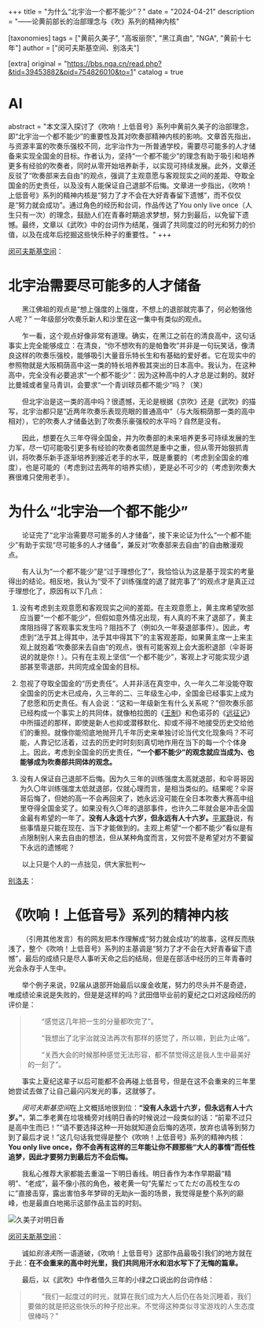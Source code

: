 +++
title = "为什么“北宇治一个都不能少”？"
date = "2024-04-21"
description = "——论黄前部长的治部理念与《吹》系列的精神内核"

[taxonomies]
tags = ["黄前久美子", "高坂丽奈", "黑江真由", "NGA", "黄前十七年"]
author = ["闵可夫斯基空间、别洛夫"]

[extra]
original = "https://bbs.nga.cn/read.php?&tid=39453882&pid=754826010&to=1"
catalog = true
# AI 
abstract = "本文深入探讨了《吹响！上低音号》系列中黄前久美子的治部理念，即“北宇治一个都不能少”的重要性及其对吹奏部精神内核的影响。文章首先指出，与资源丰富的吹奏乐强校不同，北宇治作为一所普通学校，需要尽可能多的人才储备来实现全国金的目标。作者认为，坚持“一个都不能少”的理念有助于吸引和培养更多有经验的吹奏者，同时从零开始培养新手，以实现可持续发展。此外，文章还反驳了“吹奏部来去自由”的观点，强调了主观意愿与客观现实之间的差距、夺取全国金的历史责任，以及没有人能保证自己退部不后悔。文章进一步指出，《吹响！上低音号》系列的精神内核是“努力了才不会在大好青春留下遗憾”，而不仅仅是“努力就会成功”。通过角色的经历和台词，作品传达了You only live once（人生只有一次）的理念，鼓励人们在青春时期追求梦想，努力到最后，以免留下遗憾。最终，文章以《武吹》中的台词作为结尾，强调了共同度过的时光和努力的价值，以及在成年后挖掘这些快乐种子的重要性。"
+++

[闵可夫斯基空间](https://bbs.nga.cn/read.php?&tid=39453882&pid=754826010&to=1)：

# 北宇治需要尽可能多的人才储备

&emsp;&emsp;黑江佛祖的观点是“想上强度的上强度，不想上的退部就完事了，何必勉强他人呢？” 一年级部分吹奏乐新人和沙里在这一集中有类似的观点。

&emsp;&emsp;乍一看，这个观点好像非常有道理。确实，在黑江之前在的清良高中，这句话事实上完全能够成立：在清良，“你不想吹有的是帕鲁吹”并非是一句玩笑话，像清良这样的吹奏乐强校，能够吸引大量音乐特长生和有基础的爱好者。它在现实中的参照物就是大阪桐荫高中这一类的特长培养极其突出的日本高中。我认为，在这种高中，完全没有必要追求“一个都不能少”：因为这种高中的人才总是过剩的。就好比曼城或者皇马青训，会要求“一个青训球员都不能少”吗？（笑）

&emsp;&emsp;但北宇治是这一类的高中吗？很遗憾，无论是根据《京吹》还是《武吹》的描写，北宇治都只是“近两年吹奏乐表现亮眼的普通高中”（与大阪桐荫那一类的高中相对），它的吹奏人才储备达到了吹奏乐豪强校的水平吗？自然是没有。

&emsp;&emsp;因此，想要在久三年夺得全国金，并为吹奏部的未来培养更多可持续发展的生力军，尽一切可能吸引更多有经验的吹奏者固然是重中之重，但从零开始狠抓青训，将吹奏乐新手逐渐培养到接近老手的水平，既是重要的（考虑到全国金的难度），也是可能的（考虑到过去两年的培养实绩），更是必不可少的（考虑到吹奏大赛很难只使用老手）。

# 为什么“北宇治一个都不能少”

&emsp;&emsp;论证完了“北宇治需要尽可能多的人才储备”，接下来论证为什么“一个都不能少”有助于实现“尽可能多的人才储备”，兼反对“吹奏部来去自由”的自由散漫观点。

&emsp;&emsp;有人认为“一个都不能少”是“过于理想化了”，我恰恰认为这是基于现实的考量得出的结论。相反地，我认为“受不了训练强度的退了就完事了”的观点才是真正过于理想化了，原因有以下几点：

1. 没有考虑到主观意愿和客观现实之间的差距。在主观意愿上，黄主席希望吹部应当要“一个都不能少”，但假如意外情况出现，有人真的不来了退部了，黄主席阻挡得了客观事实发生吗？阻挡不了（例如久一年葵退部事件）。因此，考虑到“法乎其上得其中，法乎其中得其下”的主客观差距，如果黄主席一上来主观上就抱着“吹奏部来去自由”的观点，很有可能客观上会大面积退部（伞哥哥说的就是你！）。只有在主观上坚信“一个都不能少”，客观上才可能实现少退部甚至零退部，共同完成全国金的目标。

2. 忽视了夺取全国金的“历史责任”。人并非活在真空中，久一年久二年没能夺取全国金的历史木已成舟，久三年的二、三年级生心中，全国金已经事实上成为了悲愿和历史责任。有人会说：“这和一年级新生有什么关系呢？”但吹奏乐部已经构成一个事实上的共同体，就像柏拉图的《[王制](https://baike.baidu.com/item/%E7%90%86%E6%83%B3%E5%9B%BD/3910)》和色诺芬的《[远征记](https://baike.baidu.com/item/%E8%BF%9C%E5%BE%81%E8%AE%B0)》中所描述的那样，即使是新人也抑或潜移默化、抑或不得不地接受历史交给他们的重担。就像你能彻底地抛开几千年历史来单独讨论当代文化现象吗？不可能，人靠记忆活着，过去的历史时时刻刻真切地作用在当下的每一个个体身上。因此，考虑到全国金的历史责任，**“一个都不能少”的观念就应当成为、也能够成为吹奏部共同体的观念。**

3. 没有人保证自己退部不后悔。因为久三年的训练强度太高就退部，和伞哥哥因为久〇年训练强度太低就退部，仅就心理而言，是相当类似的。结果呢？伞哥哥后悔了，但她的高一不会再回来了，她永远没可能在全日本吹奏大赛高中组里夺得全国金奖了。如果没有久〇年的退部事件，也许久二年就会是冲击全国金最有希望的一年了。**没有人永远十六岁，但永远有人十六岁。**[平冢静](https://zh.moegirl.org.cn/zh-hans/%E5%B9%B3%E5%86%A2%E9%9D%99)说，有些事情是只能在现在、当下才能做到的。主观上希望“一个都不能少”看似是有点限制别人来去自由的想法，但从某种角度而言，又何尝不是希望对方不要留下永远的遗憾呢？

&emsp;&emsp;以上只是个人的一点拙见，供大家批判～

[别洛夫](https://bbs.nga.cn/read.php?&tid=39453882&pid=754990996&to=1)：

# 《吹响！上低音号》系列的精神内核

&emsp;&emsp;（引用其他发言）有的网友把本作理解成“努力就会成功”的故事，这样反而肤浅了，整个《吹响！上低音号》系列的主基调是“努力了才不会在大好青春留下遗憾”，最后的成绩只是尽人事听天命之后的结局，但是在部活中经历的三年青春时光会永存于人生中。

&emsp;&emsp;举个例子来说，92届从退部开始最后以废金收尾，努力的尽头并不是奇迹，唯成绩论来说是失败的，但是是这样的吗？武田借毕业前的夏纪之口对这段经历的评价是：

>&emsp;&emsp;“感觉这几年把一生的分量都吹完了”。
>
>&emsp;&emsp;“我想出了北宇治就没法再次有那样的感觉了，所以嘛，到此为止咯”。
>
>&emsp;&emsp;“关西大会的时候那种感觉无法形容，都不禁觉得这是我人生中最美好的一刻了”。

&emsp;&emsp;事实上夏纪这辈子以后可能都不会再碰上低音号，但是在这不会重来的三年里她尝试去做了让自己最闪闪发光的事，这就够了。

&emsp;&emsp;*闵可夫斯基空间*在上文概括地很到位：**“没有人永远十六岁，但永远有人十六岁。”**，第二季老黄在垃圾桶旁对线明日香的时候说过一段类似的话：“前辈不过只是高中生而已！”“请不要选择这种一开始就知道会后悔的选项，放弃也请等到努力到了最后才说！”这几句话我觉得是整个《吹响！上低音号》系列的精神内核：**You only live once，你不会再有这样的三年能让你不顾那些“大人的事情”而任性追梦，因此才要努力到最后方不会后悔。**

&emsp;&emsp;我私心推荐大家都能去重温一下明日香线。明日香作为本作早期最“精明”、“老成”，最不像小孩的角色，被老黄一句“先輩だってただの高校生なのに”直接击穿，露出害怕多年梦碎的无助jk一面的场景，我觉得是整个系列的巅峰，也是最直白地揭示这部作品主旨的时刻。

![久美子对明日香](/imgs/S3E03thinking1/久美子对明日香.jpg)

[闵可夫斯基空间](https://bbs.nga.cn/read.php?pid=755192269&opt=128)：

&emsp;&emsp;诚如*别洛夫*所一语道破，《吹响！上低音号》这部作品最吸引我们的地方就在于此：**在不会重来的高中时光里，我们共同用汗水和泪水写下了无悔的篇章。**

&emsp;&emsp;最后，以《武吹》中作者借久三年的小绿之口说出的台词作结：

>&emsp;&emsp;“我们一起度过的时光，就算在我们成为大人后仍在各处沉睡着，我们要做的就是把这些快乐的种子挖出来。不觉得这种类似寻宝游戏的人生态度很棒吗？”
